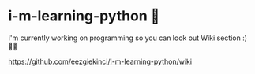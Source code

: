 # i-m-learning-python  🐍

I'm currently working on programming so you can look out Wiki section :)   👩‍💻

https://github.com/eezgiekinci/i-m-learning-python/wiki
